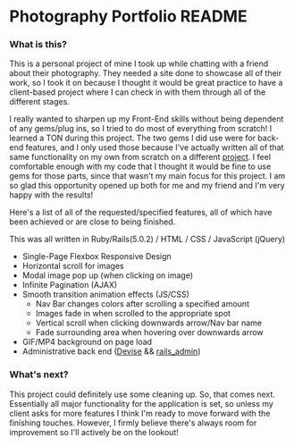 # Photography Portfolio README

### What is this?
This is a personal project of mine I took up while chatting with a friend about their photography.  They needed a site done to showcase all of their work, so I took it on because I thought it would be great practice to have a client-based project where I can check in with them through all of the different stages.

I really wanted to sharpen up my Front-End skills without being dependent of any gems/plug ins, so I tried to do most of everything from scratch!  I learned a TON during this project.  The two gems I did use were for back-end features, and I only used those because I've actually written all of that same functionality on my own from scratch on a different [project](https://github.com/benjaminhyw/rails-online-shop).  I feel comfortable enough with my code that I thought it would be fine to use gems for those parts, since that wasn't my main focus for this project.  I am so glad this opportunity opened up both for me and my friend and I'm very happy with the results!

Here's a list of all of the requested/specified features, all of which have been achieved or are close to being finished.

This was all written in Ruby/Rails(5.0.2) / HTML / CSS / JavaScript (jQuery)

* Single-Page Flexbox Responsive Design
* Horizontal scroll for images
* Modal image pop up (when clicking on image)
* Infinite Pagination (AJAX)
* Smooth transition animation effects (JS/CSS)
  * Nav Bar changes colors after scrolling a specified amount
  * Images fade in when scrolled to the appropriate spot
  * Vertical scroll when clicking downwards arrow/Nav bar name
  * Fade surrounding area when hovering over downwards arrow
* GIF/MP4 background on page load
* Administrative back end ([Devise](https://github.com/plataformatec/devise) && [rails_admin](https://github.com/sferik/rails_admin))


### What's next?
This project could definitely use some cleaning up.  So, that comes next.  Essentially all major functionality for the application is set, so unless my client asks for more features I think I'm ready to move forward with the finishing touches.  However, I firmly believe there's always room for improvement so I'll actively be on the lookout!

